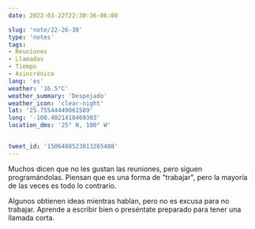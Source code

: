 ```yaml
---
date: 2022-03-22T22:30:36-06:00

slug: 'note/22-26-38'
type: 'notes'
tags:
- Reuniones
- Llamadas
- Tiempo
- Asincrónico
lang: 'es'
weather: '16.5°C'
weather_summary: 'Despejado'
weather_icon: 'clear-night'
lat: '25.75544449061589'
long: '-100.4021418469303'
location_dms: '25° N, 100° W'


tweet_id: '1506488523813265408'
---
```

Muchos dicen que no les gustan las reuniones, pero siguen programándolas. Piensan que es una forma de "trabajar", pero la mayoría de las veces es todo lo contrario.

Algunos obtienen ideas mientras hablan, pero no es excusa para no trabajar. Aprende a escribir bien o preséntate preparado para tener una llamada corta.